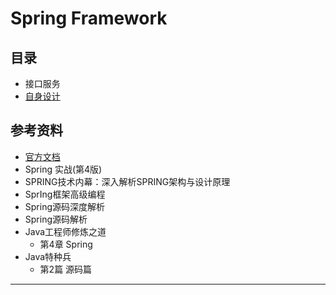 #   Spring Framework


##  目录
-   接口服务
-   [自身设计](az/README.md)


##  参考资料
-   [官方文档](../../doc_zh/spring_framework_doc_zh_4.3.24/README.md)
-   Spring 实战(第4版)
-   SPRING技术内幕：深入解析SPRING架构与设计原理
-   SprIng框架高级编程
-   Spring源码深度解析
-   Spring源码解析
-   Java工程师修炼之道
    -   第4章  Spring
-   Java特种兵
    -   第2篇  源码篇

----